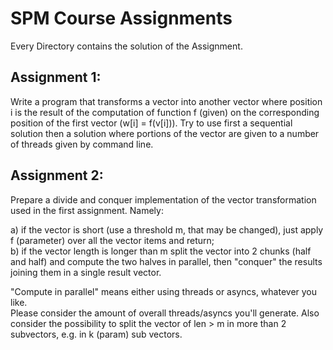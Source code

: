 # SPM Course Assignments

Every Directory contains the solution of the Assignment.

## Assignment 1:
Write a program that transforms a vector<int> into another vector<int> where position i is the result of the computation of function f (given) on the corresponding position of the first vector (w[i] = f(v[i])). Try to use first a sequential solution then a solution where portions of the vector are given to a number of threads given by command line. <br />  

## Assignment 2:
Prepare a divide and conquer implementation of the vector transformation used in the first assignment. Namely: <br />

a) if the vector is short (use a threshold m, that may be changed), just apply f (parameter) over all the vector items and return; <br />
b) if the vector length is longer than m split the vector into 2 chunks (half and half) and compute the two halves in parallel, then "conquer" the results joining them in a single result vector. <br />

"Compute in parallel" means either using threads or asyncs, whatever you like. <br />
Please consider the amount of overall threads/asyncs you'll generate. Also consider the possibility to split the vector of len > m in more than 2 subvectors, e.g. in k (param) sub vectors. <br />
